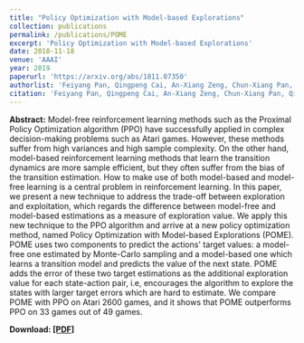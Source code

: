 ```yaml
---
title: "Policy Optimization with Model-based Explorations"
collection: publications
permalink: /publications/POME
excerpt: 'Policy Optimization with Model-based Explorations'
date: 2018-11-18
venue: 'AAAI'
year: 2019
paperurl: 'https://arxiv.org/abs/1811.07350'
authorlist: 'Feiyang Pan, Qingpeng Cai, An-Xiang Zeng, Chun-Xiang Pan, Qing Da, Hualin He, Qing He, Pingzhong Tang'
citation: 'Feiyang Pan, Qingpeng Cai, An-Xiang Zeng, Chun-Xiang Pan, Qing Da, Hualin He, Qing He, Pingzhong Tang. Policy Optimization with Model-based Explorations. In AAAI 2019.'
---
```

**Abstract:**
Model-free reinforcement learning methods such as the Proximal Policy Optimization algorithm (PPO) have successfully applied in complex decision-making problems such as Atari games. However, these methods suffer from high variances and high sample complexity. On the other hand, model-based reinforcement learning methods that learn the transition dynamics are more sample efficient, but they often suffer from the bias of the transition estimation. How to make use of both model-based and model-free learning is a central problem in reinforcement learning. In this paper, we present a new technique to address the trade-off between exploration and exploitation, which regards the difference between model-free and model-based estimations as a measure of exploration value. We apply this new technique to the PPO algorithm and arrive at a new policy optimization method, named Policy Optimization with Model-based Explorations (POME). POME uses two components to predict the actions' target values: a model-free one estimated by Monte-Carlo sampling and a model-based one which learns a transition model and predicts the value of the next state. POME adds the error of these two target estimations as the additional exploration value for each state-action pair, i.e, encourages the algorithm to explore the states with larger target errors which are hard to estimate. We compare POME with PPO on Atari 2600 games, and it shows that POME outperforms PPO on 33 games out of 49 games.

**Download: [[PDF]](https://arxiv.org/pdf/1811.07350.pdf)**
